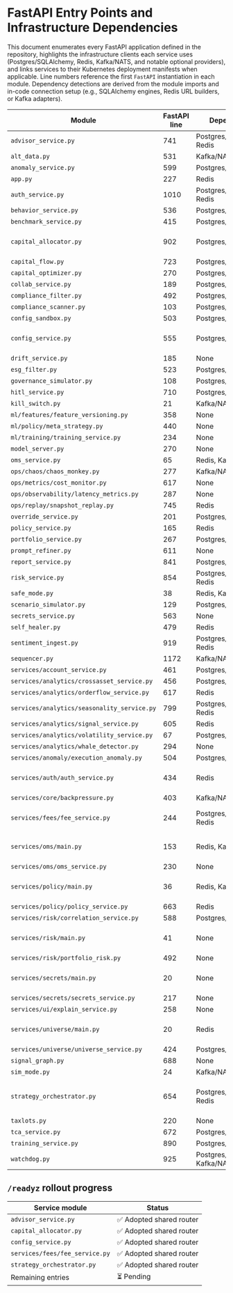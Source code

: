 # FastAPI Entry Points and Infrastructure Dependencies

This document enumerates every FastAPI application defined in the repository, highlights the infrastructure clients each service uses (Postgres/SQLAlchemy, Redis, Kafka/NATS, and notable optional providers), and links services to their Kubernetes deployment manifests when applicable. Line numbers reference the first `FastAPI` instantiation in each module. Dependency detections are derived from the module imports and in-code connection setup (e.g., SQLAlchemy engines, Redis URL builders, or Kafka adapters).

| Module | FastAPI line | Dependencies | Optional providers | Deployment manifest |
| --- | --- | --- | --- | --- |
| `advisor_service.py` | 741 | Postgres/SQLAlchemy, Redis | HTTPX | — |
| `alt_data.py` | 531 | Kafka/NATS | HTTPX | — |
| `anomaly_service.py` | 599 | Postgres/SQLAlchemy | None | — |
| `app.py` | 227 | Redis | None | — |
| `auth_service.py` | 1010 | Postgres/SQLAlchemy, Redis | HTTPX | — |
| `behavior_service.py` | 536 | Postgres/SQLAlchemy | None | — |
| `benchmark_service.py` | 415 | Postgres/SQLAlchemy | None | — |
| `capital_allocator.py` | 902 | Postgres/SQLAlchemy | None | deploy/k8s/base/aether-services/deployment-capital-allocator.yaml |
| `capital_flow.py` | 723 | Postgres/SQLAlchemy | None | — |
| `capital_optimizer.py` | 270 | Postgres/SQLAlchemy | None | — |
| `collab_service.py` | 189 | Postgres/SQLAlchemy | None | — |
| `compliance_filter.py` | 492 | Postgres/SQLAlchemy | None | — |
| `compliance_scanner.py` | 103 | Postgres/SQLAlchemy | HTTPX | — |
| `config_sandbox.py` | 503 | Postgres/SQLAlchemy | None | — |
| `config_service.py` | 555 | Postgres/SQLAlchemy | None | deploy/k8s/base/aether-services/deployment-config.yaml |
| `drift_service.py` | 185 | None | Requests | — |
| `esg_filter.py` | 523 | Postgres/SQLAlchemy | None | — |
| `governance_simulator.py` | 108 | Postgres/SQLAlchemy | None | — |
| `hitl_service.py` | 710 | Postgres/SQLAlchemy | None | — |
| `kill_switch.py` | 21 | Kafka/NATS | None | — |
| `ml/features/feature_versioning.py` | 358 | None | None | — |
| `ml/policy/meta_strategy.py` | 440 | None | None | — |
| `ml/training/training_service.py` | 234 | None | None | — |
| `model_server.py` | 270 | None | None | — |
| `oms_service.py` | 65 | Redis, Kafka/NATS | None | — |
| `ops/chaos/chaos_monkey.py` | 277 | Kafka/NATS | None | — |
| `ops/metrics/cost_monitor.py` | 617 | None | HTTPX | — |
| `ops/observability/latency_metrics.py` | 287 | None | None | — |
| `ops/replay/snapshot_replay.py` | 745 | Redis | None | — |
| `override_service.py` | 201 | Postgres/SQLAlchemy | None | — |
| `policy_service.py` | 165 | Redis | HTTPX | — |
| `portfolio_service.py` | 267 | Postgres/SQLAlchemy | None | — |
| `prompt_refiner.py` | 611 | None | None | — |
| `report_service.py` | 841 | Postgres/SQLAlchemy | None | — |
| `risk_service.py` | 854 | Postgres/SQLAlchemy, Redis | HTTPX | — |
| `safe_mode.py` | 38 | Redis, Kafka/NATS | None | — |
| `scenario_simulator.py` | 129 | Postgres/SQLAlchemy | None | — |
| `secrets_service.py` | 563 | None | HTTPX | — |
| `self_healer.py` | 479 | Redis | HTTPX | — |
| `sentiment_ingest.py` | 919 | Postgres/SQLAlchemy, Redis | HTTPX | — |
| `sequencer.py` | 1172 | Kafka/NATS | HTTPX | — |
| `services/account_service.py` | 461 | Postgres/SQLAlchemy | None | — |
| `services/analytics/crossasset_service.py` | 456 | Postgres/SQLAlchemy | None | — |
| `services/analytics/orderflow_service.py` | 617 | Redis | None | — |
| `services/analytics/seasonality_service.py` | 799 | Postgres/SQLAlchemy, Redis | None | — |
| `services/analytics/signal_service.py` | 605 | Redis | None | — |
| `services/analytics/volatility_service.py` | 67 | Postgres/SQLAlchemy | None | — |
| `services/analytics/whale_detector.py` | 294 | None | None | — |
| `services/anomaly/execution_anomaly.py` | 504 | Postgres/SQLAlchemy | HTTPX | — |
| `services/auth/auth_service.py` | 434 | Redis | HTTPX | deploy/k8s/base/aether-services/deployment-auth.yaml |
| `services/core/backpressure.py` | 403 | Kafka/NATS | None | — |
| `services/fees/fee_service.py` | 244 | Postgres/SQLAlchemy, Redis | None | deploy/k8s/base/aether-services/deployment-fees.yaml |
| `services/oms/main.py` | 153 | Redis, Kafka/NATS | WebSockets | deploy/k8s/base/aether-services/deployment-oms.yaml |
| `services/oms/oms_service.py` | 230 | None | WebSockets | — |
| `services/policy/main.py` | 36 | Redis, Kafka/NATS | None | deploy/k8s/base/aether-services/deployment-policy.yaml |
| `services/policy/policy_service.py` | 663 | Redis | None | — |
| `services/risk/correlation_service.py` | 588 | Postgres/SQLAlchemy | None | — |
| `services/risk/main.py` | 41 | None | None | deploy/k8s/base/aether-services/deployment-risk.yaml |
| `services/risk/portfolio_risk.py` | 492 | None | None | — |
| `services/secrets/main.py` | 20 | None | None | deploy/k8s/base/aether-services/deployment-secrets.yaml |
| `services/secrets/secrets_service.py` | 217 | None | None | — |
| `services/ui/explain_service.py` | 258 | None | None | — |
| `services/universe/main.py` | 20 | Redis | None | deploy/k8s/base/aether-services/deployment-universe.yaml |
| `services/universe/universe_service.py` | 424 | Postgres/SQLAlchemy | None | — |
| `signal_graph.py` | 688 | None | AWS SDK | — |
| `sim_mode.py` | 24 | Kafka/NATS | None | — |
| `strategy_orchestrator.py` | 654 | Postgres/SQLAlchemy, Redis | HTTPX | deploy/k8s/base/aether-services/deployment-strategy-orchestrator.yaml |
| `taxlots.py` | 220 | None | None | — |
| `tca_service.py` | 672 | Postgres/SQLAlchemy | None | — |
| `training_service.py` | 890 | Postgres/SQLAlchemy | None | — |
| `watchdog.py` | 925 | Postgres/SQLAlchemy, Kafka/NATS | None | — |

## `/readyz` rollout progress

| Service module | Status |
| --- | --- |
| `advisor_service.py` | ✅ Adopted shared router |
| `capital_allocator.py` | ✅ Adopted shared router |
| `config_service.py` | ✅ Adopted shared router |
| `services/fees/fee_service.py` | ✅ Adopted shared router |
| `strategy_orchestrator.py` | ✅ Adopted shared router |
| Remaining entries | ⏳ Pending |
